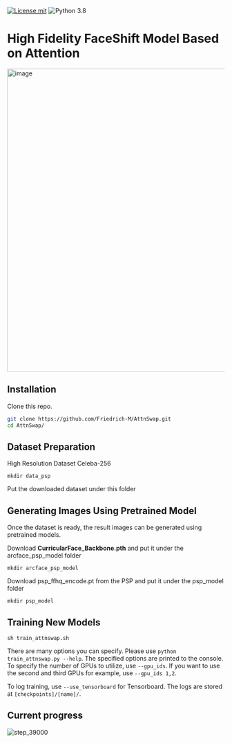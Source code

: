 [![License mit](https://img.shields.io/badge/license-mit-blue.svg)](https://raw.githubusercontent.com/nvlabs/SPADE/master/LICENSE.md)
![Python 3.8](https://img.shields.io/badge/python-3.8-green.svg)
# High Fidelity FaceShift Model Based on Attention 
<img width="700" alt="image" src="https://user-images.githubusercontent.com/85838942/197326891-10e18ff3-0101-4ff2-bb90-4ca45e840f95.jpg">

## Installation

Clone this repo.
```bash
git clone https://github.com/Friedrich-M/AttnSwap.git
cd AttnSwap/
```

## Dataset Preparation
High Resolution Dataset Celeba-256
```
mkdir data_psp
```
Put the downloaded dataset under this folder

## Generating Images Using Pretrained Model

Once the dataset is ready, the result images can be generated using pretrained models.

Download **CurricularFace_Backbone.pth** and put it under the arcface_psp_model folder
```
mkdir arcface_psp_model
```

Download psp_ffhq_encode.pt from the PSP and put it under the psp_model folder
```
mkdir psp_model
```

## Training New Models
```
sh train_attnswap.sh
```

There are many options you can specify. Please use `python train_attnswap.py --help`. The specified options are printed to the console. To specify the number of GPUs to utilize, use `--gpu_ids`. If you want to use the second and third GPUs for example, use `--gpu_ids 1,2`.

To log training, use `--use_tensorboard` for Tensorboard. The logs are stored at `[checkpoints]/[name]/`.

## Current progress
![step_39000](https://user-images.githubusercontent.com/85838942/197326913-ba6b2935-9a1d-4187-923c-bc5f9f023452.jpg)




